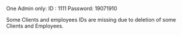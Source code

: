One Admin only:
ID : 1111
Password: 19071910

Some Clients and employees IDs are missing due to deletion of some Clients and Employees.
